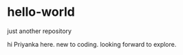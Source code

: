 # hello-world
just another repository 

hi Priyanka here. new to coding. looking forward to explore. 
